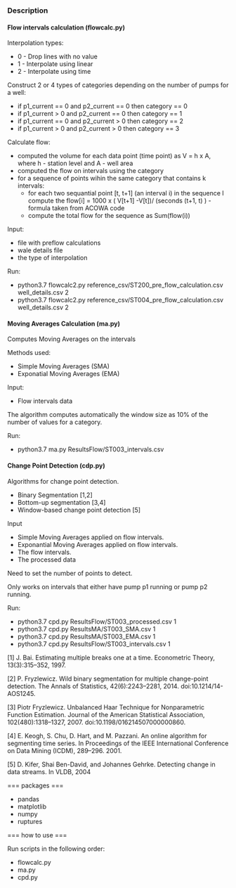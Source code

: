 ### Description 

#### Flow intervals calculation (flowcalc.py)

Interpolation types:
* 0 - Drop lines with no value
* 1 - Interpolate using linear
* 2 - Interpolate using time

Construct 2 or 4 types of categories depending on the number of pumps for a well:
* if p1_current == 0 and p2_current == 0 then category == 0
* if p1_current  > 0 and p2_current == 0 then category == 1
* if p1_current == 0 and p2_current  > 0 then category == 2
* if p1_current  > 0 and p2_current  > 0 then category == 3

Calculate flow:
* computed the volume for each data point (time point) as V = h x A, where h - station level and A - well area
* computed the flow on intervals using the category
* for a sequence of points wihin the same category that contains k intervals:
	* for each two sequantial point [t, t+1]  (an interval i) in the sequence I compute the flow[i] = 1000 x ( V[t+1] -V[t])/ (seconds (t+1, t) ) - formula taken from ACOWA code
	* compute the total flow for the sequence as Sum(flow(i))

Input:
* file with preflow calculations
* wale details file
* the type of interpolation

Run:
* python3.7 flowcalc2.py reference_csv/ST200_pre_flow_calculation.csv well_details.csv 2
* python3.7 flowcalc2.py reference_csv/ST004_pre_flow_calculation.csv well_details.csv 2

#### Moving Averages Calculation (ma.py)

Computes Moving Averages on the intervals

Methods used:

* Simple Moving Averages (SMA)
* Exponatial Moving Averages (EMA)

Input:
* Flow intervals data

The algorithm computes automatically the window size as 10% of the number of values for a category.

Run:
* python3.7 ma.py ResultsFlow/ST003_intervals.csv


#### Change Point Detection (cdp.py)

Algorithms for change point detection. 
* Binary Segmentation [1,2]
* Bottom-up segmentation [3,4]
* Window-based change point detection [5]

Input
* Simple Moving Averages applied on flow intervals.
* Exponantial Moving Averages applied on flow intervals.
* The flow intervals.
* The processed data

Need to set the number of points to detect.

Only works on intervals that either have pump p1 running or pump p2 running.

Run: 
* python3.7 cpd.py ResultsFlow/ST003_processed.csv 1
* python3.7 cpd.py ResultsMA/ST003_SMA.csv 1
* python3.7 cpd.py ResultsMA/ST003_EMA.csv 1
* python3.7 cpd.py ResultsFlow/ST003_intervals.csv 1

[1] J. Bai. Estimating multiple breaks one at a time. Econometric Theory, 13(3):315–352, 1997.

[2] P. Fryzlewicz. Wild binary segmentation for multiple change-point detection. The Annals of Statistics, 42(6):2243–2281, 2014. doi:10.1214/14-AOS1245.

[3] Piotr Fryzlewicz. Unbalanced Haar Technique for Nonparametric Function Estimation. Journal of the American Statistical Association, 102(480):1318–1327, 2007. doi:10.1198/016214507000000860.

[4] E. Keogh, S. Chu, D. Hart, and M. Pazzani. An online algorithm for segmenting time series. In Proceedings of the IEEE International Conference on Data Mining (ICDM), 289–296. 2001.

[5] D. Kifer, Shai Ben-David, and Johannes Gehrke. Detecting change in data streams. In VLDB, 2004

=== packages ===

* pandas
* matplotlib
* numpy
* ruptures 

=== how to use ===

Run scripts in the following order:
* flowcalc.py
* ma.py
* cpd.py
